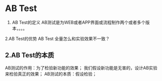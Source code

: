 AB Test
================================
1. AB Test的定义
AB测试是为WEB或者APP界面或流程制作两个或者多个版本，。。。

2.AB Test的优势
AB Test 全量怎么和实验效果不一致？

## 2.AB Test的本质
AB测试的作用：为了检验新功能的效果；
我们假设新功能是无害的，设计AB实验来检验真正的效果；
AB测试的本质：假设检验；
